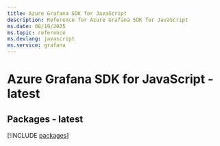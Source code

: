 ```yaml
---
title: Azure Grafana SDK for JavaScript
description: Reference for Azure Grafana SDK for JavaScript
ms.date: 08/19/2025
ms.topic: reference
ms.devlang: javascript
ms.service: grafana
---
```

# Azure Grafana SDK for JavaScript - latest
## Packages - latest
[!INCLUDE [packages](grafana-index.md)]